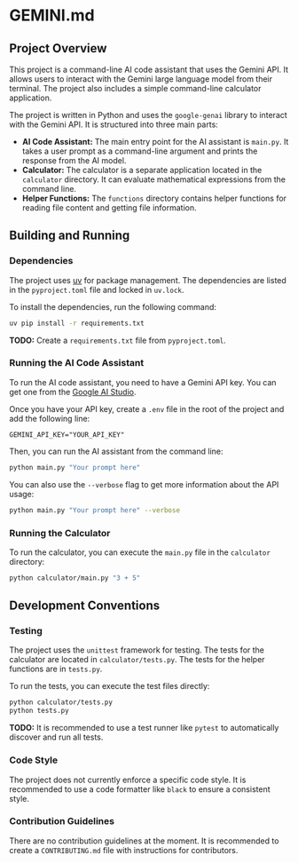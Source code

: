 # GEMINI.md

## Project Overview

This project is a command-line AI code assistant that uses the Gemini API. It allows users to interact with the Gemini large language model from their terminal. The project also includes a simple command-line calculator application.

The project is written in Python and uses the `google-genai` library to interact with the Gemini API. It is structured into three main parts:

*   **AI Code Assistant:** The main entry point for the AI assistant is `main.py`. It takes a user prompt as a command-line argument and prints the response from the AI model.
*   **Calculator:** The calculator is a separate application located in the `calculator` directory. It can evaluate mathematical expressions from the command line.
*   **Helper Functions:** The `functions` directory contains helper functions for reading file content and getting file information.

## Building and Running

### Dependencies

The project uses [uv](https://github.com/astral-sh/uv) for package management. The dependencies are listed in the `pyproject.toml` file and locked in `uv.lock`.

To install the dependencies, run the following command:

```bash
uv pip install -r requirements.txt
```

**TODO:** Create a `requirements.txt` file from `pyproject.toml`.

### Running the AI Code Assistant

To run the AI code assistant, you need to have a Gemini API key. You can get one from the [Google AI Studio](https://aistudio.google.com/).

Once you have your API key, create a `.env` file in the root of the project and add the following line:

```
GEMINI_API_KEY="YOUR_API_KEY"
```

Then, you can run the AI assistant from the command line:

```bash
python main.py "Your prompt here"
```

You can also use the `--verbose` flag to get more information about the API usage:

```bash
python main.py "Your prompt here" --verbose
```

### Running the Calculator

To run the calculator, you can execute the `main.py` file in the `calculator` directory:

```bash
python calculator/main.py "3 + 5"
```

## Development Conventions

### Testing

The project uses the `unittest` framework for testing. The tests for the calculator are located in `calculator/tests.py`. The tests for the helper functions are in `tests.py`.

To run the tests, you can execute the test files directly:

```bash
python calculator/tests.py
python tests.py
```

**TODO:** It is recommended to use a test runner like `pytest` to automatically discover and run all tests.

### Code Style

The project does not currently enforce a specific code style. It is recommended to use a code formatter like `black` to ensure a consistent style.

### Contribution Guidelines

There are no contribution guidelines at the moment. It is recommended to create a `CONTRIBUTING.md` file with instructions for contributors.
